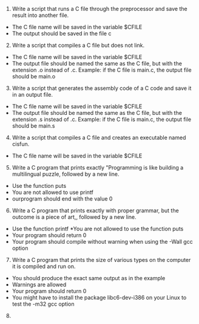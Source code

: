 1. Write a script that runs a C file through the preprocessor and save the result into another file.
* The C file name will be saved in the variable $CFILE
* The output should be saved in the file c
2. Write a script that compiles a C file but does not link.
* The C file name will be saved in the variable $CFILE
* The output file should be named the same as the C file, but with the extension .o instead of .c.
Example: if the C file is main.c, the output file should be main.o
3. Write a script that generates the assembly code of a C code and save it in an output file.
* The C file name will be saved in the variable $CFILE
* The output file should be named the same as the C file, but with the extension .s instead of .c.
Example: if the C file is main.c, the output file should be main.s
4. Write a script that compiles a C file and creates an executable named cisfun.
* The C file name will be saved in the variable $CFILE
5. Write a C program that prints exactly "Programming is like building a multilingual puzzle, followed by a new line.
* Use the function puts
* You are not allowed to use printf
* ourprogram should end with the value 0
6. Write a C program that prints exactly with proper grammar, but the outcome is a piece of art,, followed by a new line.
* Use the function printf
*You are not allowed to use the function puts
* Your program should return 0
* Your program should compile without warning when using the -Wall gcc option
7. Write a C program that prints the size of various types on the computer it is compiled and run on.
* You should produce the exact same output as in the example
* Warnings are allowed
* Your program should return 0
* You might have to install the package libc6-dev-i386 on your Linux to test the -m32 gcc option
8. 
